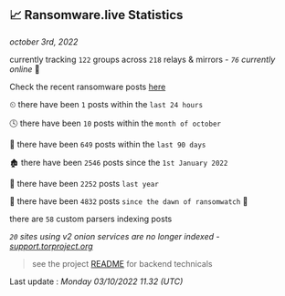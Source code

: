 
## 📈 Ransomware.live Statistics
_october 3rd, 2022_

currently tracking `122` groups across `218` relays & mirrors - _`76` currently online_ 📡

Check the recent ransomware posts [here](https://www.ransomware.live/#/recentposts)


⏲ there have been `1` posts within the `last 24 hours`

🕓 there have been `10` posts within the `month of october`

📅 there have been `649` posts within the `last 90 days`

🏚 there have been `2546` posts since the `1st January 2022`

🚀 there have been `2252` posts `last year`

🦕 there have been `4832` posts `since the dawn of ransomwatch` 🐣

there are `58` custom parsers indexing posts

_`20` sites using v2 onion services are no longer indexed - [support.torproject.org](https://support.torproject.org/onionservices/v2-deprecation/)_

> see the project [README](https://github.com/jmousqueton/ransomwatch#readme) for backend technicals



Last update : _Monday 03/10/2022 11.32 (UTC)_

